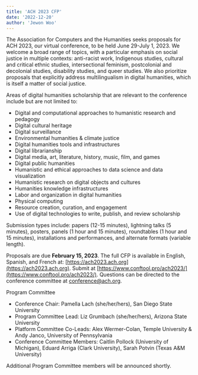 ```yaml
---
title: 'ACH 2023 CFP'
date: '2022-12-20'
author: 'Jewon Woo'
---
```

The Association for Computers and the Humanities seeks proposals for ACH 2023, our virtual conference, to be held June 29-July 1, 2023. We welcome a broad range of topics, with a particular emphasis on social justice in multiple contexts: anti-racist work, Indigenous studies, cultural and critical ethnic studies, intersectional feminism, postcolonial and decolonial studies, disability studies, and queer studies. We also prioritize proposals that explicitly address multilingualism in digital humanities, which is itself a matter of social justice.

Areas of digital humanities scholarship that are relevant to the conference include but are not limited to:

- Digital and computational approaches to humanistic research and pedagogy
- Digital cultural heritage
- Digital surveillance
- Environmental humanities &amp; climate justice
- Digital humanities tools and infrastructures
- Digital librarianship
- Digital media, art, literature, history, music, film, and games
- Digital public humanities
- Humanistic and ethical approaches to data science and data visualization
- Humanistic research on digital objects and cultures
- Humanities knowledge infrastructures
- Labor and organization in digital humanities
- Physical computing
- Resource creation, curation, and engagement
- Use of digital technologies to write, publish, and review scholarship

Submission types include: papers (12-15 minutes), lightning talks (5 minutes), posters, panels (1 hour and 15 minutes), roundtables (1 hour and 15 minutes), installations and performances, and alternate formats (variable length).

Proposals are due **February 15, 2023**. The full CFP is available in English, Spanish, and French at: [https://ach2023.ach.org](https://ach2023.ach.org). Submit at [https://www.conftool.pro/ach2023/](https://www.conftool.pro/ach2023/). Questions can be directed to the conference committee at [conference@ach.org](conference@ach.org).

Program Committee

- Conference Chair: Pamella Lach (she/her/hers), San Diego State University
- Program Committee Lead: Liz Grumbach (she/her/hers), Arizona State University
- Platform Committee Co-Leads: Alex Wermer-Colan, Temple University &amp; Andy Janco, University of Pennsylvania
- Conference Committee Members: Caitlin Pollock (University of Michigan), Eduard Arriga (Clark University), Sarah Potvin (Texas A&amp;M University)

Additional Program Committee members will be announced shortly.